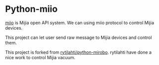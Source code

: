 # Python-miio

[miio](https://github.com/MiEcosystem/miio_open) is Mijia open API system. We can using miio protocol to control Mijia devices.

This project can let user send raw message to Mijia devices and control them.

This project is forked from [rytilahti/python-mirobo](https://github.com/rytilahti/python-mirobo). rytilahti have done a nice work to control Mijia vacuum.

